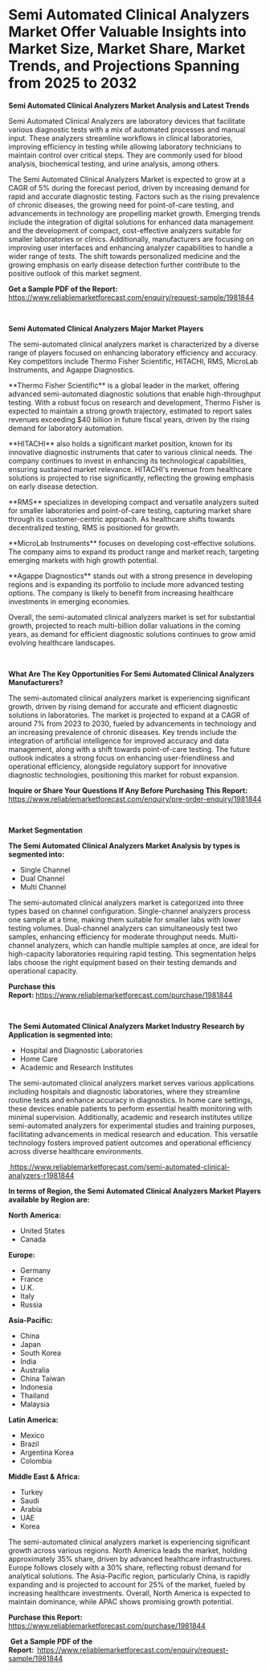 <p><h1>Semi Automated Clinical Analyzers Market Offer Valuable Insights into Market Size, Market Share, Market Trends, and Projections Spanning from 2025 to 2032</h1></p><p><strong>Semi Automated Clinical Analyzers Market Analysis and Latest Trends</strong></p>
<p><p>Semi Automated Clinical Analyzers are laboratory devices that facilitate various diagnostic tests with a mix of automated processes and manual input. These analyzers streamline workflows in clinical laboratories, improving efficiency in testing while allowing laboratory technicians to maintain control over critical steps. They are commonly used for blood analysis, biochemical testing, and urine analysis, among others.</p><p>The Semi Automated Clinical Analyzers Market is expected to grow at a CAGR of 5% during the forecast period, driven by increasing demand for rapid and accurate diagnostic testing. Factors such as the rising prevalence of chronic diseases, the growing need for point-of-care testing, and advancements in technology are propelling market growth. Emerging trends include the integration of digital solutions for enhanced data management and the development of compact, cost-effective analyzers suitable for smaller laboratories or clinics. Additionally, manufacturers are focusing on improving user interfaces and enhancing analyzer capabilities to handle a wider range of tests. The shift towards personalized medicine and the growing emphasis on early disease detection further contribute to the positive outlook of this market segment.</p></p>
<p><strong>Get a Sample PDF of the Report:&nbsp;</strong> <a href="https://www.reliablemarketforecast.com/enquiry/request-sample/1981844?utm_campaign=1899&utm_medium=2&utm_source=Github&utm_content=ia&utm_term=16042025&utm_id=semi-automated-clinical-analyzers">https://www.reliablemarketforecast.com/enquiry/request-sample/1981844</a></p>
<p>&nbsp;</p>
<p><strong>Semi Automated Clinical Analyzers Major Market Players</strong></p>
<p><p>The semi-automated clinical analyzers market is characterized by a diverse range of players focused on enhancing laboratory efficiency and accuracy. Key competitors include Thermo Fisher Scientific, HITACHI, RMS, MicroLab Instruments, and Agappe Diagnostics.</p><p>**Thermo Fisher Scientific** is a global leader in the market, offering advanced semi-automated diagnostic solutions that enable high-throughput testing. With a robust focus on research and development, Thermo Fisher is expected to maintain a strong growth trajectory, estimated to report sales revenues exceeding $40 billion in future fiscal years, driven by the rising demand for laboratory automation.</p><p>**HITACHI** also holds a significant market position, known for its innovative diagnostic instruments that cater to various clinical needs. The company continues to invest in enhancing its technological capabilities, ensuring sustained market relevance. HITACHI's revenue from healthcare solutions is projected to rise significantly, reflecting the growing emphasis on early disease detection.</p><p>**RMS** specializes in developing compact and versatile analyzers suited for smaller laboratories and point-of-care testing, capturing market share through its customer-centric approach. As healthcare shifts towards decentralized testing, RMS is positioned for growth.</p><p>**MicroLab Instruments** focuses on developing cost-effective solutions. The company aims to expand its product range and market reach, targeting emerging markets with high growth potential.</p><p>**Agappe Diagnostics** stands out with a strong presence in developing regions and is expanding its portfolio to include more advanced testing options. The company is likely to benefit from increasing healthcare investments in emerging economies.</p><p>Overall, the semi-automated clinical analyzers market is set for substantial growth, projected to reach multi-billion dollar valuations in the coming years, as demand for efficient diagnostic solutions continues to grow amid evolving healthcare landscapes.</p></p>
<p>&nbsp;</p>
<p><strong>What Are The Key Opportunities For Semi Automated Clinical Analyzers Manufacturers?</strong></p>
<p><p>The semi-automated clinical analyzers market is experiencing significant growth, driven by rising demand for accurate and efficient diagnostic solutions in laboratories. The market is projected to expand at a CAGR of around 7% from 2023 to 2030, fueled by advancements in technology and an increasing prevalence of chronic diseases. Key trends include the integration of artificial intelligence for improved accuracy and data management, along with a shift towards point-of-care testing. The future outlook indicates a strong focus on enhancing user-friendliness and operational efficiency, alongside regulatory support for innovative diagnostic technologies, positioning this market for robust expansion.</p></p>
<p><strong>Inquire or Share Your Questions If Any Before Purchasing This Report:</strong> <a href="https://www.reliablemarketforecast.com/enquiry/pre-order-enquiry/1981844?utm_campaign=1899&utm_medium=2&utm_source=Github&utm_content=ia&utm_term=16042025&utm_id=semi-automated-clinical-analyzers">https://www.reliablemarketforecast.com/enquiry/pre-order-enquiry/1981844</a></p>
<p>&nbsp;</p>
<p><strong>Market Segmentation</strong></p>
<p><strong>The Semi Automated Clinical Analyzers Market Analysis by types is segmented into:</strong></p>
<p><ul><li>Single Channel</li><li>Dual Channel</li><li>Multi Channel</li></ul></p>
<p><p>The semi-automated clinical analyzers market is categorized into three types based on channel configuration. Single-channel analyzers process one sample at a time, making them suitable for smaller labs with lower testing volumes. Dual-channel analyzers can simultaneously test two samples, enhancing efficiency for moderate throughput needs. Multi-channel analyzers, which can handle multiple samples at once, are ideal for high-capacity laboratories requiring rapid testing. This segmentation helps labs choose the right equipment based on their testing demands and operational capacity.</p></p>
<p><strong>Purchase this Report:&nbsp;</strong><a href="https://www.reliablemarketforecast.com/purchase/1981844?utm_campaign=1899&utm_medium=2&utm_source=Github&utm_content=ia&utm_term=16042025&utm_id=semi-automated-clinical-analyzers">https://www.reliablemarketforecast.com/purchase/1981844</a></p>
<p>&nbsp;</p>
<p><strong>The Semi Automated Clinical Analyzers Market Industry Research by Application is segmented into:</strong></p>
<p><ul><li>Hospital and Diagnostic Laboratories</li><li>Home Care</li><li>Academic and Research Institutes</li></ul></p>
<p><p>The semi-automated clinical analyzers market serves various applications including hospitals and diagnostic laboratories, where they streamline routine tests and enhance accuracy in diagnostics. In home care settings, these devices enable patients to perform essential health monitoring with minimal supervision. Additionally, academic and research institutes utilize semi-automated analyzers for experimental studies and training purposes, facilitating advancements in medical research and education. This versatile technology fosters improved patient outcomes and operational efficiency across diverse healthcare environments.</p></p>
<p><a href="https://www.reliablemarketforecast.com/semi-automated-clinical-analyzers-r1981844?utm_campaign=1899&utm_medium=2&utm_source=Github&utm_content=ia&utm_term=16042025&utm_id=semi-automated-clinical-analyzers">&nbsp;https://www.reliablemarketforecast.com/semi-automated-clinical-analyzers-r1981844</a></p>
<p><strong>In terms of Region, the Semi Automated Clinical Analyzers Market Players available by Region are:</strong></p>
<p>
    <p> <strong> North America: </strong>
        <ul>
            <li>United States</li>
            <li>Canada</li>
        </ul>
        </p> 
    <p> <strong> Europe: </strong>
        <ul>
            <li>Germany</li>
            <li>France</li>
            <li>U.K.</li>
            <li>Italy</li>
            <li>Russia</li>
        </ul>
        </p> 
    <p> <strong> Asia-Pacific: </strong>
        <ul>
            <li>China</li>
            <li>Japan</li>
            <li>South Korea</li>
            <li>India</li>
            <li>Australia</li>
            <li>China Taiwan</li>
            <li>Indonesia</li>
            <li>Thailand</li>
            <li>Malaysia</li>
        </ul>
        </p> 
    <p> <strong> Latin America: </strong>
        <ul>
            <li>Mexico</li>
            <li>Brazil</li>
            <li>Argentina Korea</li>
            <li>Colombia</li>
        </ul>
        </p> 
    <p> <strong> Middle East & Africa: </strong>
        <ul>
            <li>Turkey</li>
            <li>Saudi</li>
            <li>Arabia</li>
            <li>UAE</li>
            <li>Korea</li>
        </ul>
    </p>
    </p>
<p><p>The semi-automated clinical analyzers market is experiencing significant growth across various regions. North America leads the market, holding approximately 35% share, driven by advanced healthcare infrastructures. Europe follows closely with a 30% share, reflecting robust demand for analytical solutions. The Asia-Pacific region, particularly China, is rapidly expanding and is projected to account for 25% of the market, fueled by increasing healthcare investments. Overall, North America is expected to maintain dominance, while APAC shows promising growth potential.</p></p>
<p><strong>Purchase this Report: </strong><a href="https://www.reliablemarketforecast.com/purchase/1981844?utm_campaign=1899&utm_medium=2&utm_source=Github&utm_content=ia&utm_term=16042025&utm_id=semi-automated-clinical-analyzers">https://www.reliablemarketforecast.com/purchase/1981844</a></p>
<p>&nbsp;<strong>Get a Sample PDF of the Report:&nbsp;&nbsp;</strong><a href="https://www.reliablemarketforecast.com/enquiry/request-sample/1981844?utm_campaign=1899&utm_medium=2&utm_source=Github&utm_content=ia&utm_term=16042025&utm_id=semi-automated-clinical-analyzers">https://www.reliablemarketforecast.com/enquiry/request-sample/1981844</a></p>
<p><strong></strong></p>
<p><p></p><p></p><p></p></p>